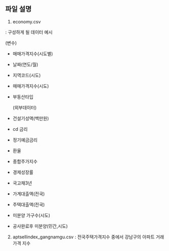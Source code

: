 ## **파일 설명**

1. economy.csv

  : 구성하게 될 데이터 예시

(변수)
- 매매가격지수(시도별)

- 날짜(연도/월)

- 지역코드(시도)

- 매매가격지수(시도)

- 부동산타입

  

  (외부데이터)

- 건설기성액(백만원)

- cd 금리

- 정기예금금리

- 환율

- 종합주가지수

- 경제성장률

- 국고채3년

- 가계대출액(전국)

- 주택대출액(전국)

- 미분양 가구수(시도)

- 공사완료후 미분양(민간,시도)

  

2. aptsellindex_gangnamgu.csv
: 전국주택가격지수 중에서 강남구의 아파트 거래가격 지수
